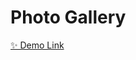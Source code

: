 # Photo Gallery

[✨ Demo Link](https://javascript-small-projects-999.netlify.app/007-typing-animation/)
